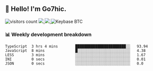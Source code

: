 ## 👋 Hello! I'm Go7hic.

 ![visitors count](https://visitors-by-url-pls-dont-use-this-in-your-repo.vercel.app/Go7hic-github-readme)
 <a href="https://twitter.com/Go7hic">
    <img src="https://img.shields.io/badge/-@Go7hic-1ca0f1?style=flat-square&labelColor=1ca0f1&logo=twitter&logoColor=white&link=https://twitter.com/Go7hic">
   <a/>
   <a href="mailto:gtfx0209@gmail.com">
    <img src="https://img.shields.io/badge/-gtfx0209@gmail.com-c14438?style=flat-square&logo=Gmail&logoColor=white&link=mailto:gtfx0209@gmail.com">
   <a/>
    ![Keybase BTC](https://img.shields.io/keybase/btc/Go7hic)
 <!--
🔭 I’m currently working
🌱 I’m currently learning
💬 Ask me about 
📫 How to reach me: 
⚡ Fun fact: 
-->
 <!--
![My Github Stats](https://github-readme-stats.vercel.app/api?username=Go7hic&show_icons=true&count_private=true)

-->

### 📊 Weekly development breakdown
<!--START_SECTION:waka-->
```text
TypeScript  3 hrs 4 mins        ███████████████████████░░   93.94 
JavaScript  8 mins              █░░░░░░░░░░░░░░░░░░░░░░░░   4.38 
LESS        3 mins              ░░░░░░░░░░░░░░░░░░░░░░░░░   1.67 
INI         0 secs              ░░░░░░░░░░░░░░░░░░░░░░░░░   0.01 
JSON        0 secs              ░░░░░░░░░░░░░░░░░░░░░░░░░   0.0
```
<!--END_SECTION:waka-->

